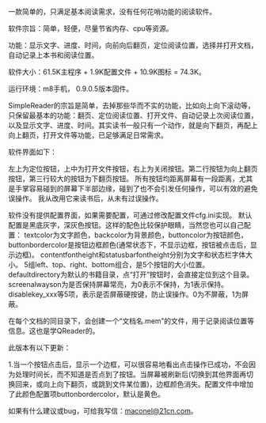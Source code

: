 一款简单的，只满足基本阅读需求，没有任何花哨功能的阅读软件。

软件宗旨：简单，轻便，尽量节省内存、cpu等资源。

功能：显示文字、进度、时间，向前向后翻页，定位阅读位置，选择并打开文档，自动记录上本书和阅读位置。

软件大小：61.5K主程序 + 1.9K配置文件 + 10.9K图标 = 74.3K。

运行环境：m8手机， 0.9.0.5版本固件。




SimpleReader的宗旨是简单，去掉那些华而不实的功能，比如向上向下滚动等，只保留最基本的功能：翻页、定位阅读位置、打开文件、自动记录上次阅读位置，以及显示文字、进度、时间。其实读书一般只有一个动作，就是向下翻页，再配上向上翻页，打开文件等功能，已足够满足日常需求。

软件界面如下：

左上为定位按钮，上中为打开文件按钮，右上为关闭按钮。第二行按钮为向上翻页按钮，第三行较大的按钮为下翻页按钮。
所有按钮均距离屏幕有一段距离，尤其是手掌容易碰到的屏幕下半部边缘，碰到了也不会引发任何操作，可以有效的避免误操作。
我从改用它来读书后，从未有过误操作。

软件没有提供配置界面，如果需要配置，可通过修改配置文件cfg.ini实现。
默认配置是黑底灰字，深灰色按钮。这样的配色比较保护眼睛，当然您也可以自己配置：
textcolor为文字颜色，backcolor为背景颜色，buttoncolor为按钮颜色，buttonbordercolor是按钮边框颜色(通常状态下，不显示边框，按钮被点击后，显示边框)。
contentfontheight和statusbarfontheight分别为文字和状态栏字体大小。
5组left、top、right、bottom组合，是5个按钮的大小位置。
defaultdirectory为默认的书籍目录，点“打开”按钮时，会直接定位到这个目录。
screenalwayson为是否保持屏幕常亮，为0表示不保持，为1表示保持。
disablekey\_xxx等5项，表示是否屏蔽硬按键，防止误操作。0为不屏蔽，1为屏蔽。

在每个文档的同目录下，会创建一个“文档名.mem”的文件，用于记录阅读位置等信息。这也是学QReader的。


此版本有以下更新：

1.当一个按钮点击后，显示一个边框，可以很容易地看出点击操作已成功，不会因为处理时间长，而不知道是否点到了按钮。当屏幕被刷新后(切换到其他界面再切换回来，或向上向下翻页，或跳到文件某位置)，边框颜色消失。配置文件中增加了此颜色配置项buttonbordercolor，默认是黄色。

如果有什么建议或bug，可给我写信：maconel@21cn.com。